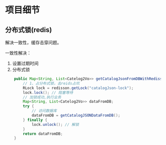 # 项目细节



## 分布式锁(redis)

解决一致性，缓存击穿问题。

一致性解决：

1. 设置过期时间
2. 分布式锁

```java
    public Map<String, List<Catelog2Vo>> getCatalogJsonFromDBWithRedissonLock() {
        // 1、占分布式锁，去reids占坑
        RLock lock = redisson.getLock("catalogJson-lock");
        lock.lock(); // 阻塞等待
        // 加锁成功,执行业务
        Map<String, List<Catelog2Vo>> dataFromDB;
        try {
            // 访问数据库
            dataFromDB = getCatalogJSONDataFromDB();
        } finally {
            lock.unlock(); // 解锁
        }
        return dataFromDB;
    }
```

